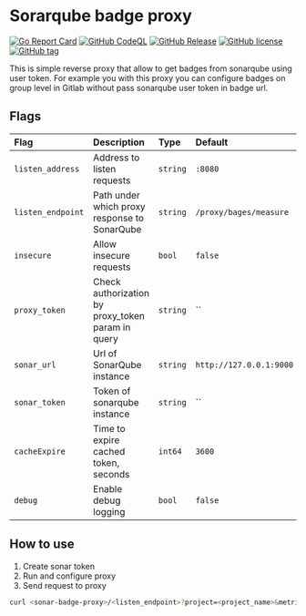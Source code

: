 # Sorarqube badge proxy
[![Go Report Card](https://goreportcard.com/badge/github.com/shdubna/sonar-badge-proxy)](https://goreportcard.com/report/github.com/shdubna/sonar-badge-proxy)
[![GitHub CodeQL](https://github.com/shdubna/sonar-badge-proxy/workflows/CodeQL/badge.svg)](https://github.com/shdubna/sonar-badge-proxy/actions?query=workflow%3CodeQL)
[![GitHub Release](https://github.com/shdubna/sonar-badge-proxy/workflows/Release/badge.svg)](https://github.com/shdubna/sonar-badge-proxy/actions?query=workflow%3ARelease)
[![GitHub license](https://img.shields.io/github/license/shdubna/sonar-badge-proxy.svg)](https://github.com/shdubna/sonar-badge-proxy/blob/main/LICENSE)
[![GitHub tag](https://img.shields.io/github/v/tag/shdubna/sonar-badge-proxy?label=latest)](https://github.com/shdubna/sonar-badge-proxy/releases)

This is simple reverse proxy that allow to get badges from sonarqube using user token. 
For example you with this proxy you can configure badges on group level in Gitlab without pass sonarqube user token in badge url.

## Flags
| Flag              | Description                                       | Type     | Default                 |
|:------------------|:--------------------------------------------------|:---------|:------------------------| 
| `listen_address`  | Address to listen requests                        | `string` | `:8080`                 |
| `listen_endpoint` | Path under which proxy response to SonarQube      | `string` | `/proxy/bages/measure`  |
| `insecure`        | Allow insecure requests                           | `bool`   | `false`                 |
| `proxy_token`     | Check authorization by proxy_token param in query | `string` | ``                      |
| `sonar_url`       | Url of SonarQube instance                         | `string` | `http://127.0.0.1:9000` |
| `sonar_token`     | Token of sonarqube instance                       | `string` | ``                      |
| `cacheExpire`     | Time to expire cached token, seconds              | `int64`  | `3600`                  |
| `debug`           | Enable debug logging                              | `bool`   | `false `                |

## How to use
1. Create sonar token
2. Run and configure proxy
3. Send request to proxy
  ```bash
  curl <sonar-badge-proxy>/<listen_endpoint>?project=<project_name>&metric=alert_status
  ```

